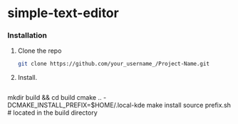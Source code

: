 # simple-text-editor

### Installation
 
1. Clone the repo
   ```sh
   git clone https://github.com/your_username_/Project-Name.git
   ```
2. Install.
   ```sh
  mkdir build && cd build
  cmake .. -DCMAKE_INSTALL_PREFIX=$HOME/.local-kde
  make install
  source prefix.sh # located in the build directory
   ```
